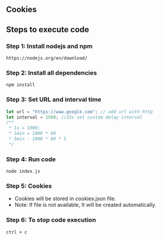 ## Cookies

## Steps to execute code

### Step 1: Install nodejs and npm

    https://nodejs.org/en/download/

### Step 2: Install all dependencies

    npm install

### Step 3: Set URL and interval time

```javascript
let url = "https://www.google.com"; // add url with http
let interval = 1500; //15s set custom delay interval
/**
 * 1s = 1000;
 * 1min = 1000 * 60
 * 5min - 1000 * 60 * 5
 */
```

### Step 4: Run code

    node index.js

### Step 5: Cookies

-   Cookies will be stored in cookies.json file.
-   Note: If file is not available, It will be created automatically.

### Step 6: To stop code execution

    ctrl + c
